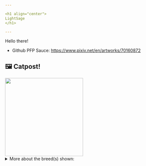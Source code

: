 ```yaml
---

<h1 align="center">
LightSage
</h1>

---
```


Hello there!


- Github PFP Sauce: https://www.pixiv.net/en/artworks/70160872


## 🖼️ Catpost!

<sub>
    <img src="https://cdn2.thecatapi.com/images/yUhSG7Vv7.jpg" height="256">
</sub>


<details>
<summary>More about the breed(s) shown:</summary>

Breed: Colorpoint Shorthair

Description: Colorpoint Shorthairs are an affectionate breed, devoted and loyal to their people. Sensitive to their owner’s moods, Colorpoints are more than happy to sit at your side or on your lap and purr words of encouragement on a bad day. They will constantly seek out your lap whenever it is open and in the moments when your lap is preoccupied they will stretch out in sunny spots on the ground.

Links:
<ul>
  <li>CFA http://cfa.org/Breeds/BreedsCJ/ColorpointShorthair.aspx</li>
  <li>Wikipedia https://en.wikipedia.org/wiki/Colorpoint_Shorthair</li>
</ul> 

</details>
